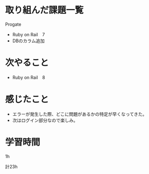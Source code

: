 # 取り組んだ課題一覧
Progate
* Ruby on Rail　7
* DBのカラム追加
# 次やること
* Ruby on Rail　8
# 感じたこと
* エラーが発生した際、どこに問題があるかの特定が早くなってきた。
* 次はログイン部分なので楽しみ。
# 学習時間
1h

計23h
